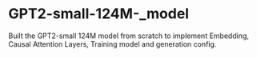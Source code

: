 # GPT2-small-124M-_model
Built the GPT2-small 124M model from scratch to implement Embedding, Causal Attention Layers, Training model and generation config.
